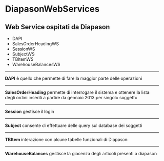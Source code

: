 DiapasonWebServices
==============

Web Service ospitati da Diapason
--------------

- DAPI 
- SalesOrderHeadingWS
- SessionWS
- SubjectWS
- TBItemWS
- WarehouseBalancesWS

- - -
**DAPI** è quello che permette di fare la maggior parte delle operazioni

- - -
**SalesOrderHeading** permette di interrogare il sistema e ottenere la lista degli ordini inseriti a partire da gennaio 2013 per singolo soggetto

- - -
**Session** gestisce il login

- - -
**Subject** consente di effettuare delle query sul database dei soggetti

- - -
**TBItem** interazione con alcune tabelle funzionali di Diapason

- - -
**WarehouseBalances** gestisce la giacenza degli articoli presenti a diapason

